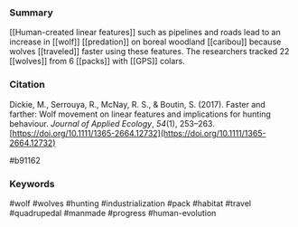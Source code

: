 ### Summary
[[Human-created linear features]] such as pipelines and roads lead to an increase in [[wolf]] [[predation]] on boreal woodland [[caribou]] because wolves [[traveled]] faster using these features. The researchers tracked 22 [[wolves]] from 6 [[packs]] with [[GPS]] colars.

### Citation
Dickie, M., Serrouya, R., McNay, R. S., & Boutin, S. (2017). Faster and farther: Wolf movement on linear features and implications for hunting behaviour. _Journal of Applied Ecology_, _54_(1), 253–263. [https://doi.org/10.1111/1365-2664.12732](https://doi.org/10.1111/1365-2664.12732)

#b91162

### Keywords
#wolf
#wolves
#hunting
#industrialization
#pack
#habitat
#travel
#quadrupedal 
#manmade
#progress
#human-evolution


